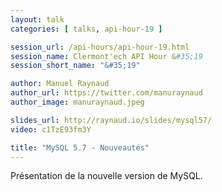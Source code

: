 ```yaml
---
layout: talk
categories: [ talks, api-hour-19 ]

session_url: /api-hours/api-hour-19.html
session_name: Clermont'ech API Hour &#35;19
session_short_name: "&#35;19"

author: Manuel Raynaud
author_url: https://twitter.com/manuraynaud
author_image: manuraynaud.jpeg

slides_url: http://raynaud.io/slides/mysql57/
video: c1TzE93fm3Y

title: "MySQL 5.7 - Nouveautés"
---
```


Présentation de la nouvelle version de MySQL.
